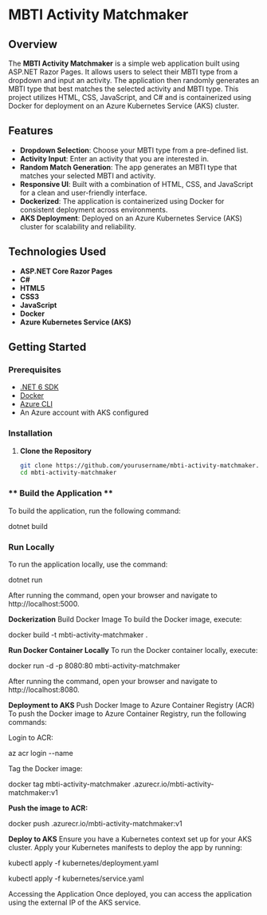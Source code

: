 # **MBTI Activity Matchmaker**

## **Overview**
The **MBTI Activity Matchmaker** is a simple web application built using ASP.NET Razor Pages. It allows users to select their MBTI type from a dropdown and input an activity. The application then randomly generates an MBTI type that best matches the selected activity and MBTI type. This project utilizes HTML, CSS, JavaScript, and C# and is containerized using Docker for deployment on an Azure Kubernetes Service (AKS) cluster.

## **Features**
- **Dropdown Selection**: Choose your MBTI type from a pre-defined list.
- **Activity Input**: Enter an activity that you are interested in.
- **Random Match Generation**: The app generates an MBTI type that matches your selected MBTI and activity.
- **Responsive UI**: Built with a combination of HTML, CSS, and JavaScript for a clean and user-friendly interface.
- **Dockerized**: The application is containerized using Docker for consistent deployment across environments.
- **AKS Deployment**: Deployed on an Azure Kubernetes Service (AKS) cluster for scalability and reliability.

## **Technologies Used**
- **ASP.NET Core Razor Pages**
- **C#**
- **HTML5**
- **CSS3**
- **JavaScript**
- **Docker**
- **Azure Kubernetes Service (AKS)**

## **Getting Started**

### **Prerequisites**
- [.NET 6 SDK](https://dotnet.microsoft.com/download/dotnet/6.0)
- [Docker](https://www.docker.com/get-started)
- [Azure CLI](https://docs.microsoft.com/en-us/cli/azure/install-azure-cli)
- An Azure account with AKS configured

### **Installation**

1. **Clone the Repository**
   ```bash
   git clone https://github.com/yourusername/mbti-activity-matchmaker.git
   cd mbti-activity-matchmaker
   
### ** Build the Application **
To build the application, run the following command:

dotnet build

### **Run Locally**
To run the application locally, use the command:

dotnet run

After running the command, open your browser and navigate to http://localhost:5000.

**Dockerization**
Build Docker Image
To build the Docker image, execute:

docker build -t mbti-activity-matchmaker .

**Run Docker Container Locally**
To run the Docker container locally, execute:

docker run -d -p 8080:80 mbti-activity-matchmaker

After running the command, open your browser and navigate to http://localhost:8080.

**Deployment to AKS**
Push Docker Image to Azure Container Registry (ACR)
To push the Docker image to Azure Container Registry, run the following commands:

Login to ACR:

az acr login --name <your-acr-name>

Tag the Docker image:

docker tag mbti-activity-matchmaker <your-acr-name>.azurecr.io/mbti-activity-matchmaker:v1

**Push the image to ACR:**

docker push <your-acr-name>.azurecr.io/mbti-activity-matchmaker:v1

**Deploy to AKS**
Ensure you have a Kubernetes context set up for your AKS cluster. Apply your Kubernetes manifests to deploy the app by running:

kubectl apply -f kubernetes/deployment.yaml

kubectl apply -f kubernetes/service.yaml

Accessing the Application
Once deployed, you can access the application using the external IP of the AKS service.
